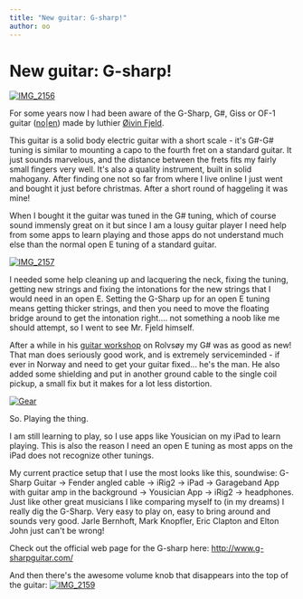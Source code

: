 ```yaml
---
title: "New guitar: G-sharp!"
author: oo
---
```


# New guitar: G-sharp!

[![IMG_2156](http://ormset.no/wordpress/wp-content/uploads/2016/01/IMG_2156.jpg)](http://ormset.no/wordpress/wp-content/uploads/2016/01/IMG_2156.jpg)

For
some years now I had been aware of the G-Sharp, G#, Giss or OF-1
guitar \([no](https://no.wikipedia.org/wiki/G-Sharp)|[en](https://en.wikipedia.org/wiki/G-sharp_guitar)\)
made by luthier [Øivin Fjeld](https://no.wikipedia.org/wiki/%C3%98ivin_Fjeld). 

This guitar is a solid body electric guitar with a short scale - it's
G#-G# tuning is similar to mounting a capo to the fourth fret on a
standard guitar. It just sounds marvelous, and the distance between
the frets fits my fairly small fingers very well. It's also a quality
instrument, built in solid mahogany. After finding one not so far from
where I live online I just went and bought it just before
christmas. After a short round of haggeling it was mine!

When I bought
it the guitar was tuned in the G# tuning, which of course sound
immensly great on it but since I am a lousy guitar player I need help
from some apps to learn playing and those apps do not understand much
else than the normal open E tuning of a standard guitar.

[![IMG\_2157](http://ormset.no/wordpress/wp-content/uploads/2016/01/IMG_2157.jpg)](http://ormset.no/wordpress/wp-content/uploads/2016/01/IMG_2157.jpg)

I
needed some help cleaning up and lacquering the neck, fixing the
tuning, getting new strings and fixing the intonations for the new
strings that I would need in an open E. Setting the G-Sharp up for an
open E tuning means getting thicker strings, and then you need to move
the floating bridge around to get the intonation right.... not
something a noob like me should attempt, so I went to see Mr. Fjeld
himself. 

After a while in his [guitar
workshop](https://www.facebook.com/OivinFjeldGitarverksted) on Rolvsøy
my G\# was as good as new! That man does seriously good work, and is
extremely serviceminded - if ever in Norway and need to get your
guitar fixed... he's the man. He also added some shielding and put in
another ground cable to the single coil pickup, a small fix but it
makes for a lot less
distortion. 

[![Gear](http://ormset.no/wordpress/wp-content/uploads/2016/01/IMG_2155.jpg)](http://ormset.no/wordpress/wp-content/uploads/2016/01/IMG_2155.jpg)

So. Playing the thing. 

I am still learning to play, so I use apps like Yousician
on my iPad to learn playing. This is also the reason I need an open E
tuning as most apps on the iPad does not recognize other tunings.  

My current practice setup that I use the most looks like this, soundwise:
G-Sharp Guitar -&gt; Fender angled cable -&gt; iRig2 -&gt; iPad -&gt;
Garageband App with guitar amp in the background -&gt; Yousician App
-&gt; iRig2 -&gt; headphones. Just like other great musicians I like
comparing myself to (in my dreams) I really dig the G-Sharp. Very easy
to play on, easy to bring around and sounds very good. Jarle Bernhoft,
Mark Knopfler, Eric Clapton and Elton John just can't be wrong! 

Check out the official web page for the G-sharp here:
<http://www.g-sharpguitar.com/>

And then there's the awesome volume
knob that disappears into the top of the guitar:
[![IMG\_2159](http://ormset.no/wordpress/wp-content/uploads/2016/01/IMG_2159.jpg)](http://ormset.no/wordpress/wp-content/uploads/2016/01/IMG_2159.jpg)


